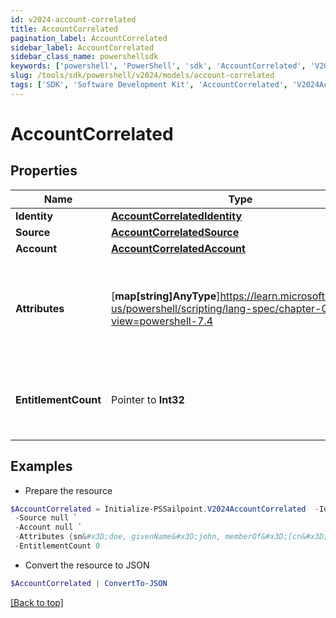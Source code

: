 ```yaml
---
id: v2024-account-correlated
title: AccountCorrelated
pagination_label: AccountCorrelated
sidebar_label: AccountCorrelated
sidebar_class_name: powershellsdk
keywords: ['powershell', 'PowerShell', 'sdk', 'AccountCorrelated', 'V2024AccountCorrelated'] 
slug: /tools/sdk/powershell/v2024/models/account-correlated
tags: ['SDK', 'Software Development Kit', 'AccountCorrelated', 'V2024AccountCorrelated']
---
```



# AccountCorrelated

## Properties

Name | Type | Description | Notes
------------ | ------------- | ------------- | -------------
**Identity** |  [**AccountCorrelatedIdentity**](account-correlated-identity) |  | [required]
**Source** |  [**AccountCorrelatedSource**](account-correlated-source) |  | [required]
**Account** |  [**AccountCorrelatedAccount**](account-correlated-account) |  | [required]
**Attributes** |  [**map[string]AnyType**]https://learn.microsoft.com/en-us/powershell/scripting/lang-spec/chapter-04?view=powershell-7.4 | The attributes associated with the account.  Attributes are unique per source. | [required]
**EntitlementCount** |  Pointer to **Int32** | The number of entitlements associated with this account. | [optional] 

## Examples

- Prepare the resource
```powershell
$AccountCorrelated = Initialize-PSSailpoint.V2024AccountCorrelated  -Identity null `
 -Source null `
 -Account null `
 -Attributes {sn&#x3D;doe, givenName&#x3D;john, memberOf&#x3D;[cn&#x3D;g1,ou&#x3D;groups,dc&#x3D;acme,dc&#x3D;com, cn&#x3D;g2,ou&#x3D;groups,dc&#x3D;acme,dc&#x3D;com, cn&#x3D;g3,ou&#x3D;groups,dc&#x3D;acme,dc&#x3D;com]} `
 -EntitlementCount 0
```

- Convert the resource to JSON
```powershell
$AccountCorrelated | ConvertTo-JSON
```


[[Back to top]](#) 

